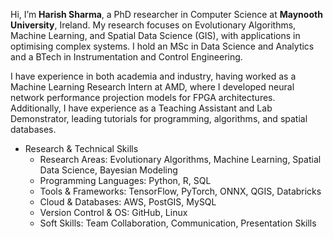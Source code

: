 Hi, I’m **Harish Sharma**, a PhD researcher in Computer Science at **Maynooth University**, Ireland. My research focuses on Evolutionary Algorithms, Machine Learning, and Spatial Data Science (GIS), with applications in optimising complex systems. I hold an MSc in Data Science and Analytics and a BTech in Instrumentation and Control Engineering.

I have experience in both academia and industry, having worked as a Machine Learning Research Intern at AMD, where I developed neural network performance projection models for FPGA architectures. Additionally, I have experience as a Teaching Assistant and Lab Demonstrator, leading tutorials for programming, algorithms, and spatial databases.

* Research & Technical Skills
  * Research Areas: Evolutionary Algorithms, Machine Learning, Spatial Data Science, Bayesian Modeling
  * Programming Languages: Python, R, SQL
  * Tools & Frameworks: TensorFlow, PyTorch, ONNX, QGIS, Databricks
  * Cloud & Databases: AWS, PostGIS, MySQL
  * Version Control & OS: GitHub, Linux
  * Soft Skills: Team Collaboration, Communication, Presentation Skills

